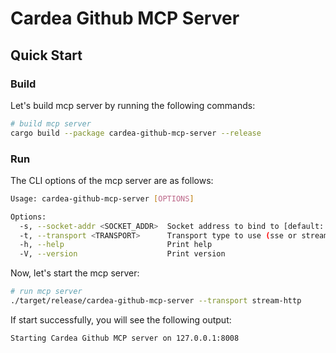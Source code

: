 # Cardea Github MCP Server

## Quick Start

### Build

Let's build mcp server by running the following commands:

```bash
# build mcp server
cargo build --package cardea-github-mcp-server --release
```

### Run

The CLI options of the mcp server are as follows:

```bash
Usage: cardea-github-mcp-server [OPTIONS]

Options:
  -s, --socket-addr <SOCKET_ADDR>  Socket address to bind to [default: 127.0.0.1:8008]
  -t, --transport <TRANSPORT>      Transport type to use (sse or stream-http) [default: stream-http] [possible values: sse, stream-http]
  -h, --help                       Print help
  -V, --version                    Print version
```

Now, let's start the mcp server:

```bash
# run mcp server
./target/release/cardea-github-mcp-server --transport stream-http
```

If start successfully, you will see the following output:

```bash
Starting Cardea Github MCP server on 127.0.0.1:8008
```
